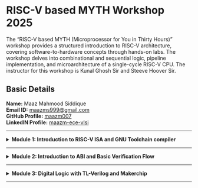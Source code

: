 #  RISC-V based MYTH Workshop 2025

The “RISC-V based MYTH (Microprocessor for You in Thirty Hours)” workshop provides a structured introduction to RISC-V architecture, covering software-to-hardware concepts through hands-on labs. The workshop delves into combinational and sequential logic, pipeline implementation, and microarchitecture of a single-cycle RISC-V CPU. The instructor for this workshop is Kunal Ghosh Sir and Steeve Hoover Sir.

##  Basic Details

**Name:** Maaz Mahmood Siddique    
**Email ID:** maazms999@gmail.com  
**GitHub Profile:** [maazm007](https://github.com/maazm007?tab=repositories)  
**LinkedIN Profile:** [maazm-ece-vlsi](https://www.linkedin.com/in/maazms-ece-vlsi/)

------------------------------------------------------------------------

<details>
<summary><b>Module 1: Introduction to RISC-V ISA and GNU Toolchain compiler</b></summary>

### What is RISC-V GNU Toolchain?
> The RISC-V GNU Compiler Toolchain is a free and open source cross-compiler for C and C++. It supports two build modes: Generic ELF/Newlib and Linux-ELF/glibc. The toolchain can be used to create assembly instructions and sequences for execution in a simulator and target FPGA  

* **Flow** = For any instruction to run and execute on the hardware, there is a defined flow that needs to be followed:-

> HLL(.c file) or Assembly Language Code --> RISC-V Compiler --> Machine Level Language (Binary Form) --> Core performs operation based upon Binary Code. There is an interface present between RISC-V ISA and Hardware is HDL. HDL is use to create RISC-V specifications
  
### WHAT IS RISC-V?
* RISC-V is an open-source instruction set architecture (ISA) that allows developers to develop processors for specific applications.  
* RISC-V is based on reduced instruction set computer principles and is the fifth generation of processors built on this concept.  
* RISC-V can also be understood as an alternative processor technology which is free and open, meaning that it does not require you to purchase the license of RISC-V to use it.  

### INSTRUCTIONS FORMAT IN RISC-V  
The instructions format of a processor is the way in which machine language instructions are structured and organized for a processor to execute. It is made up of series of 0s and 1s, each containing information about the location and operation of data.  

There are 6 instruction formats in RISC-V:  
1. R-format  
2. I-format  
3. S-format  
4. B-format *(conditional jump)*  
5. U-format  
6. J-format *(unconditional jump)*


### Lab 1(a): C program to compute sum from 1 to N

We have to follow the given steps to compile any **.c** file in our machine:  
1. Open the bash terminal and locate to the directory where you want to create your file. Then run the following command:

```
gedit sum_1ton.c
```  
2. This will open the editor and allows you to write into the file that you have created. You have to write the C code of printing the sum of n numbers. Once you are done with your code, press ```Ctrl + S``` to save your file, and then press ```Ctrl + W``` to close the editor.  

```
#include<stdio.h>
int main()
{
    int sum = 0;
    int n;
    printf("Enter the number : ");
    scanf("%d",&n);
    for(int i = 1;i <= n;i++)
    {
        sum += i;
    }
    printf("The value of sum of %d numbers are %d\n",n,sum);
    return 0;
}
```

3. To execute the C code on your terminal, run the following command:

```
gcc sum_1ton.c
./a.out
```  
	
### Lab 1(b): RISC-V GCC Compile and Disassemble

Using the ```cat``` command, the entire C code will be displayed on the terminal. Now run the following command to compile the code in riscv64 gcc compiler:  

```
riscv64-unknown-elf-gcc -Os -mabi=lp64 -march=rv64i -o sum_1ton.o sum_1ton.c
```
Open a new terminal and run the given command:    

```
riscv64-unknown-elf-objdump -d sum_1ton.o | less
```
*Following are the snapshots that captures the working of above commands*

![Pic1](https://github.com/user-attachments/assets/2e121270-f7fe-4b94-883c-1781e8b61c74)  

![Pic2](https://github.com/user-attachments/assets/d76ffad5-0e06-4b94-b1e0-2951eb711223)


### Lab 1(c): SPIKE Simulation and Debugging
The target is to run the ```sum_1ton.c``` code using both ```gcc compiler``` and ```riscv compiler```, and both of the compiler must display the same output on the terminal. So to compile the code using **gcc compiler**, use the following command:  
```
gcc sum_1ton.c  
./a.out
```
And to compile the code using **riscv compiler**, use the following command:  
```
spike pk sum_1ton.o
```  
*Following are the snapshots that captures the working of above commands*   

![Pic3](https://github.com/user-attachments/assets/3b45afdf-5236-4f2c-80fe-50e0aa64fd8b)  

![Pic4](https://github.com/user-attachments/assets/b49863f4-9e89-4e56-bbce-3a60d61701d3)

### Lab 1(d): Integer Number Representation

* Fundamental Data Types

    > Byte = 8 bits  
    Word = 2 bytes = 16 bits  
    Double Word = 4 bytes = 32 bits  
    Quad Word = 8 bytes = 64 bits
* RISC-V double word can represent **0 to (2<sup>64 </sup> - 1)**, ie ```0 to 18,446,744,073,709,551,615``` unsigned numbers or postive numbers
* For n-bits, signed number ranges between **-(2<sup>n - 1</sup>) to (2<sup>n - 1</sup>) - 1**
    > For example: if n = 4 bits, then total signed numbers that can be represented will range from -8 to 7
* RISC-V double word can represent ```-9,223,372,036,854,775,808 to 9,223,372,036,854,775,807``` signed numbers

```
#include<stdio.h>
#include<math.h>
int main()
{
	long long int max = (long long int)(pow(2,63) -1);
	long long int min = (long long int)(pow(2,63) * -1);
	printf("Highest Signed Number of 4 bits is %lld\n",max);
	printf("Lowest Signed Number of 4 bits is %lld\n",min);
	return 0;
}
```

*Following are the snapshots that captures the calculation of range of signed and unsigned numbers using riscv compiler*   

![Pic5](https://github.com/user-attachments/assets/5516a7fa-5b3c-47f7-b846-de2a97590e2f)  

![Pic6](https://github.com/user-attachments/assets/197f9d2f-73c2-4242-94d0-913e36ba0f80)



</details>

----------------

<details>
<summary><b>Module 2: Introduction to ABI and Basic Verification Flow</b></summary>

### WHAT IS ABI?
ABI (application binary interface), as the name says, is an interface, that helps programs access system hardware and services. Some parts of architecture are accessible to Opearting System and some are accessible to Application Program, also called as User and System ISA and User ISA respectively.  
  
**System Call** is the method through which application programs access some of the ISA of hardware (mainly registers) and the interface that allows the application program to perform this is known as **Application Binary Interface**  
  
* RISC-V belongs to *little-endian* memory addressing system. In the RISC-V architecture, a little-endian system stores the least significant byte (LSB) of a multi-byte data type at the lowest memory address, while the most significant byte (MSB) is stored at the highest memory address  
* As discussed in Module 1, that there are 6 insruction formats in RISC-V architecture. The bit by bit description of each instruction format is shown in the below table:-  
 
![RISCV Instruction Types](https://github.com/user-attachments/assets/955e2ee7-c553-4971-b8f3-e5968f47157b)
 
  
* The ABI performs the System Call through available 32 registers. Each register has their respective ABI names. Following table shows the complete description of ABI Inetrface names of each register:-  

<img width="500" alt="ABI" src="https://github.com/user-attachments/assets/88120ab6-ae12-4fd7-8fd8-bc4efca3a901" />
  
  
### Lab 2(a): C Program using Assembly Language   
We will take the similar program what we did in Lab 1, ie to calculate the sum of numbers from 1 to N. The flowchat that needs to be followed to write the assembly language code of the sum program is as follows:-  

<img width="723" alt="Flowchart" src="https://github.com/user-attachments/assets/dd5a63b6-a9b6-41e6-9bce-5473795d0e28" />
 
  
Now, we will create two different files to code the mentioned flowchart. Using **sum1to9_ASS.c** file we will initialize the variables and pass the values to assembly language program  
```
#include<stdio.h>

extern int sum1to9_ASS (int x, int y);

int main()
{
	int result = 0;
	int count = 9;
	result = sum1to9_ASS(0x0, count+1);
	printf("Sum of number from 1 to %d is %d\n", count, result);
	return 0;
}
```  
  
  Create another file that has been called in the .c program file as **sum1to9_ASS.S** and write the assembly language code
  
```
.section .text
.global load
.type load, @function

load:
        add     a4, a0, zero //Initialize the sum register a4 with 0x0
        add     a2, a0, a1   //Store the count of 10 in register a2. Register a1 is loaded with ax0 from main
        add     a3, a0, zero //Initialize the intermediate sum regsiter a3 by 0x0

loop:
        add     a4, a3, a4   //Increament addition
        addi    a3, a3, 1    //Increament intermediate register by 1
        blt     a3, a2, loop //If a3 is less than a2, go to the branch named as <loop>
        add     a0, a4, zero //Store the final result to a0 register which will be read by main program
        ret  
```

Once done, now simply compile the code using riscv compiler and we will get the desired result  

![Assembly Output](https://github.com/user-attachments/assets/f35cb19b-2218-4f5a-9896-8db4e8406ec5)


</details>

------


<details>
<summary><b>Module 3: Digital Logic with TL-Verilog and Makerchip</b></summary>  

### What is Makerchip?
  
> Makerchip is a free, online integrated development environment (IDE) for digital logic design, primarily focused on Verilog and Transaction-Level Verilog (TL-Verilog), allowing users to code, compile, simulate, and debug designs directly in their browser  
  
### What is TL-Verilog?   
> TL-Verilog is a Verilog implementation of TL-X, a language extension defined as a wrapper to any HDL to extend it with transaction-level modeling. This makes it more powerful and has a significant code reduction as compared to other HDL languages

### Advantages of TL-Verilog over Verilog HDL?
> 1) Introduces simpler syntax unlike other HDL like System Verilog or Verilog, hence reduces the number of lines in a code resulting in fewer bugs.  
> 2) Is more flexible. Easier to optimize your logic without bugs.
> 3) Is “timing abstract” for pipelines, which makes retiming easy and safe.
> 4) Knows when signals are valid, which provides easier debug, cleaner design, better error checking, and automated clock gating.
> 5) Visual Debug (VIZ) is an additional feature to the Makerchip platform which makes the debugging process much easier.
> 6) It supports “Transactions” and a simpler form of design hierarchy.

### Lab 3(a): Combinational Logic
Here, firstly we will design few basic logic gates and then will try to design the circuit that performs mathenatical calculations like finding the value of longest side of right-angled triangle using Pythagoras Theorem. And at last we will be combining all the combinational logic to design the Calculator

* One of the greatest advantage I feel using TL-Verilog is that we don't have to apply test inputs to our design to verify the simulation, it automatically applies random stimulus.  

*Following are the snapshots that captures the design of combinational circuits on Makerchip platform using TL-Verilog* 

* Inverter Circuit  

<img width="959" alt="Ckt01_Inverter" src="https://github.com/user-attachments/assets/bd57d2d6-0c5a-44e5-976f-96f814081d5a" />  

  
* AND Circuit  

![Ckt02_AND](https://github.com/user-attachments/assets/3b82703e-9c68-4717-9ab2-862b93f732d7)


* OR Circuit  

![Ckt03_OR](https://github.com/user-attachments/assets/98a2ab28-c809-4579-b6f5-60d69109c392)


* XOR Circuit

![Ckt04_XOR](https://github.com/user-attachments/assets/5e2bbf9f-7e8f-4da0-889d-637c60617aaf)


* Use of Vector (Arrays)

<img width="959" alt="Ckt05_Vector" src="https://github.com/user-attachments/assets/2a63976f-7623-43e1-a13a-ae9e97b41f74" />  

  
* Multiplexer Circuit  

![Ckt06_Mux](https://github.com/user-attachments/assets/e8f84add-fde5-4e4f-a9db-7fd859b04e24)


* Simple Calculator  

> Here, ```$rand``` function is used to select any random value within the specified range 
 
<img width="959" alt="Ckt07_Calculator" src="https://github.com/user-attachments/assets/73810da4-72f3-48cd-a080-396865352f53" />


### Lab 3(b): Sequential Logic

Here, we will be using ```>>?``` operator which is known an ```ahead of``` operator. It helps to provide the value of specified signal '?' cycles before, which can be understood as a feedback path or the memory element that stores the last value executed on that signal

* Free Running Counter 

<img width="959" alt="Ckt08_FreeRunning" src="https://github.com/user-attachments/assets/74da4166-27ac-4dd3-abf1-cceb23066656" />  

  
* Fibonacci Series

> Here, don't confuse 21 with 15, as 15 is written in hexadecimal format which is actually ```0001_0101 = 16 + 4 + 1 = 21```

<img width="959" alt="Ckt09_Fibonacci" src="https://github.com/user-attachments/assets/e88bca0d-7c7c-435d-8654-3e2b4b916fa4" />  

  
* Sequential Calculator: A real calculator that remembers the last result and use it for next calculation

<img width="439" alt="Seq_Calci_BD" src="https://github.com/user-attachments/assets/4ac683ba-5223-4bee-b632-f755ae914487" />
 
<img width="959" alt="Ckt10_SeqCalci" src="https://github.com/user-attachments/assets/a241cae9-55e3-4b1d-b03b-609d64cc7d78" />  

  
* Pythagoras Theorem  

<img width="959" alt="Ckt11_Pythagoras" src="https://github.com/user-attachments/assets/f2a3a7de-4b5a-4096-839d-ce07a31305c7" />

* **Pipelined Logic:** Timing Abstract and Staging is one of the most powerful feature of TL-Verilog. Each pipelined stage is defined as ```@?``` and the codes written under this scope, falls in the same stage. Pipelining also helps to operate the circuit at high frequency as the computation of signals gets distributed in various stages.

* **Validity:** Validity is yet again one of most powerful feature of TL-Verilog. It is defined as ```?$valid``` and the codes falling under this scope is treated like when the signals are valid, it will execute else it will be treated as **Don't Care.** Validity provides Easier Debug, Cleaner Design, Better Error Checking and Automated Clock Gating

* Cyclic Calculator with Validity  

<img width="418" alt="Cyclic_Calci_BD" src="https://github.com/user-attachments/assets/700e66be-ba9f-4c26-963a-0aeeb731a2e9" />

<img width="959" alt="Ckt14_CycleCalciValidity" src="https://github.com/user-attachments/assets/e29ead03-6c8c-4095-895c-b6d79836ba60" />

</details>

---------------------
